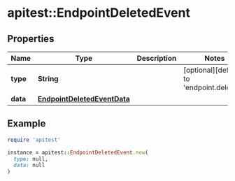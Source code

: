 # apitest::EndpointDeletedEvent

## Properties

| Name | Type | Description | Notes |
| ---- | ---- | ----------- | ----- |
| **type** | **String** |  | [optional][default to &#39;endpoint.deleted&#39;] |
| **data** | [**EndpointDeletedEventData**](EndpointDeletedEventData.md) |  |  |

## Example

```ruby
require 'apitest'

instance = apitest::EndpointDeletedEvent.new(
  type: null,
  data: null
)
```

